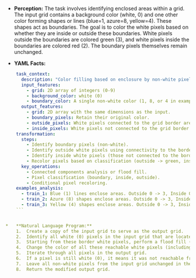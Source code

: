*   **Perception:** The task involves identifying enclosed areas within a grid. The input grid contains a background color (white, 0) and one other color forming shapes or lines (blue=1, azure=8, yellow=4). These shapes act as boundaries. The goal is to color the white pixels based on whether they are inside or outside these boundaries. White pixels outside the boundaries are colored green (3), and white pixels inside the boundaries are colored red (2). The boundary pixels themselves remain unchanged.

*   **YAML Facts:**
    
```yaml
    task_context:
      description: "Color filling based on enclosure by non-white pixels."
      input_features:
        - grid: 2D array of integers (0-9)
        - background_color: white (0)
        - boundary_color: A single non-white color (1, 8, or 4 in examples) forms shapes.
      output_features:
        - grid: 2D array with the same dimensions as the input.
        - boundary_pixels: Retain their original color.
        - outside_pixels: White pixels connected to the grid border are changed to green (3).
        - inside_pixels: White pixels not connected to the grid border (enclosed) are changed to red (2).
    transformation:
      steps:
        - Identify boundary pixels (non-white).
        - Identify outside white pixels using connectivity to the border.
        - Identify inside white pixels (those not connected to the border).
        - Recolor pixels based on classification (outside -> green, inside -> red).
      key_operations:
        - Connected components analysis or flood fill.
        - Pixel classification (boundary, inside, outside).
        - Conditional pixel recoloring.
    examples_analysis:
      - train_1: Blue (1) lines enclose areas. Outside 0 -> 3, Inside 0 -> 2.
      - train_2: Azure (8) shapes enclose areas. Outside 0 -> 3, Inside 0 -> 2.
      - train_3: Yellow (4) shapes enclose areas. Outside 0 -> 3, Inside 0 -> 2.
    ```


*   **Natural Language Program:**
    1.  Create a copy of the input grid to serve as the output grid.
    2.  Identify all white (0) pixels in the input grid that are located on the border (top, bottom, left, or right edge).
    3.  Starting from these border white pixels, perform a flood fill (or Breadth-First Search/Depth-First Search) to find all reachable white (0) pixels. Only move between white pixels (horizontally or vertically adjacent).
    4.  Change the color of all these reachable white pixels (including the starting border ones) in the output grid to green (3). These are the "outside" pixels.
    5.  Iterate through all pixels in the output grid.
    6.  If a pixel is still white (0), it means it was not reachable from the border and is therefore "inside" an enclosed area. Change its color to red (2).
    7.  Leave all non-white pixels from the input grid unchanged in the output grid.
    8.  Return the modified output grid.